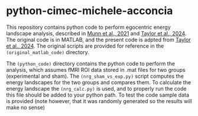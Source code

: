 python-cimec-michele-acconcia
======
This repository contains python code to perform egocentric energy landscape analysis, described in [Munn et al., 2021](https://www.nature.com/articles/s41467-021-26268-x) and [Taylor et al., 2024](https://www.sciencedirect.com/science/article/pii/S2211124724006879?via%3Dihub). The original code is in MATLAB, and the present code is adpted from [Taylor et al., 2024](https://www.sciencedirect.com/science/article/pii/S2211124724006879?via%3Dihub). The original scripts are provided for reference in the `(original_matlab_code)` directory.

The `(python_code)` directory contains the python code to perform the analysis, which assumes fMRI ROI data stored in .mat files for two groups (experimental and sham). The `(nrg_sham_vs_exp.py)` script computes the energy landscapes for the two groups and compares them. To calculate the energy landscape the `(nrg_calc.py)` is used, and to properly run the code this file should be added to your python path. To test the code sample data is provided (note however, that it was randomly generated so the results will make no sense)
